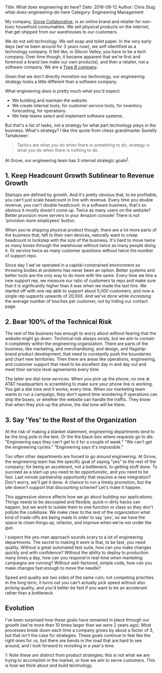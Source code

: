Title: What does engineering do here?
Date: 2016-09-12
Author: Chris
Slug: what-does-engineering-do-here
Category: Engineering Management

My company, [Grove Collaborative](https://www.grove.co), is an online
brand and retailer for non-toxic household consumables. We sell
physical products on the internet, that get shipped from our
warehouses to our customers.

We do not sell technology. We sell soap and toilet paper. In the very
early days (we've been around for 3 years now), we self-identified as
a technology company. It felt like, in Silicon Valley, you have to be
a tech company. Over time though, it became apparent that we're first
and foremost a brand (we make our own products), and then a retailer,
not a software company. We are a
[Type B company](http://blog.untrod.com/2016/06/software-at-companies-that-dont-sell-software.html).

Given that we don't directly monetize our technology, our engineering
strategy looks a little different than a software company.

What engineering *does* is pretty much what you'd expect:

- We building and maintain the website.
- We create internal tools; for customer service tools, for inventory
  forecasting, for operations.
- We help teams select and implement software systems.

But that's a list of tasks, not a strategy for what part technology
plays in the business. What's strategy? I like this quote from chess
grandmaster Savielly Tartakower:

> Tactics are what you do when there is something to do; strategy is
> what you do when there is nothing to do.

At Grove, our engineering team has 3 internal strategic goals<sup>[1](#footnote1)</sup>.

## 1. Keep Headcount Growth Sublinear to Revenue Growth

Startups are defined by growth. And it's pretty obvious that, to be
profitable, you can't just scale headcount in line with revenue. Every
time you double revenue, you can't double headcount. In a software
business, that's so obvious it mostly doesn't come up. Twice as many
users on the website? Better provision more servers in your Amazon
console! There is not 'provision more employees' button.

When you're shipping physical product though, there are a lot more
parts of the business that, left to their own devices, naturally want
to creep headcount in lockstep with the size of the business. It's
hard to move twice as many boxes through the warehouse without twice
as many people doing it. Or service twice as many customer questions
without twice the number of support reps.

Since day 1 we've operated in a capital-constrained environment so
throwing bodies at problems has never been an option. Better systems
and better tools are the only way to do more with the same. Every time
we hire a new support rep, we measure our ratio of customers to reps
and make sure that it is signficantly higher than it was when we made
the last hire. We started off with one rep able to support about 5,000
customers, and now a single rep supports upwards of 20,000. And we've
done while *increasing* the average number of touches per customer,
not by hiding our contact page.

## 2. Bear 100% of the Technical Risk

The rest of the business has enough to worry about without fearing
that the website might go down. Technical risk always exists, but we
aim to contain it completely within the engineering
organization. There are parts of the business, like marketing, and
merchandising, and design, and flagship-brand product development, that
need to constantly push the boundaries and chart new
territories. Then there are areas like operations, engineering, and
customer support that need to be excellent day in and day out and
meet their service level agreements every time.

The latter are dial-tone services. When you pick up the phone, no one
at AT&T headquarters is scrambling to make sure your phone line is
working. You get a dial tone and it works, every time. When our
marketing team wants to run a campaign, they don't spend time
wondering if operations can ship the boxes, or whether the website can
handle the traffic. They know that when they pick up the phone, the
dial tone will be there.

## 3. Say 'Yes' to the Rest of the Organization

At the risk of making a blanket statement, engineering departments
tend to be the long pole in the tent. Or the the black-box where
requests go to die. "Engineering says they can't get to it for a
couple of week." "We can't get the engineering cycles." "Engineering
says it's impossible."

Too often other departments are forced to go *around* engineering. At
Grove, the engineering team has the specific goal of saying "yes" to
the rest of the company; for being an accelerant, not a bottleneck, to
getting stuff done. To succeed as a start-up you need to be
opportunistic, and you need to be fast. Last minute partnership
opportunity that requires a new integration? Don't worry, we'll get it
done. A chance to run a timely promotion, but the site doesn't support
that discounting scheme? Let's make it happen.

This aggressive stance affects how we go about building our
applications. Things needs to be decoupled and flexible; quick-n-dirty
hacks can happen, but we work to isolate them to one function or class
so they don't pollute the codebase. We make clear to the rest of the
organization what kind of trade-offs are being made in order to say
'yes', so we have the space to clean things up, refactor, and improve
when we're not under the gun.

I suspect the yes-man approach sounds scary to a lot of engineering
departments. The secret to making it work is that, to be fast, you
need quality. Without a great automated test suite, how can you make
changes quickly and with confidence? Without the ability to deploy to
production many times a day, how can you respond in real-time when
marketing campaigns are running? Without well-factored, simple code,
how can you make changes fast enough to move the needle?

Speed and quality are two sides of the same coin; not competing
priorities. In the long term, it turns out you can't actually pick
speed without also picking quality, and you'd better be fast if you
want to be an accelerant rather than a bottleneck.

## Evolution

I've been surprised how these goals have remained in place through our
growth (we're more than 10 times larger than we were 2 years
ago). Most processes break down each time a company grows by about a
factor of 3, but that isn't the case for strategies. These goals
continue to feel like the right ones for us, but there are bends in
the road that are hard to see around, and I look forward to revisiting
in a year's time.

<a name="footnote1">1</a>: Note these are distinct from product
strategies; this is not what we are trying to accomplish in the
market, or how we aim to serve customers. This is how we think about
and build technology.
